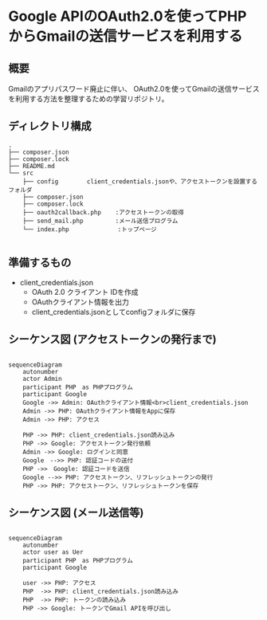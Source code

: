
# Google APIのOAuth2.0を使ってPHPからGmailの送信サービスを利用する


## 概要
Gmailのアプリパスワード廃止に伴い、
OAuth2.0を使ってGmailの送信サービスを利用する方法を整理するための学習リポジトリ。


## ディレクトリ構成
   
```
.
├── composer.json
├── composer.lock
├── README.md
└── src
    ├── config        client_credentials.jsonや、アクセストークンを設置するフォルダ
    ├── composer.json
    ├── composer.lock
    ├── oauth2callback.php    :アクセストークンの取得
    ├── send_mail.php         :メール送信プログラム
    └── index.php           　 :トップページ   
    
```




## 準備するもの
 * client_credentials.json
   * OAuth 2.0 クライアント IDを作成
   * OAuthクライアント情報を出力
   * client_credentials.jsonとしてconfigフォルダに保存

 

## シーケンス図 (アクセストークンの発行まで)

```mermaid

sequenceDiagram
    autonumber
    actor Admin
    participant PHP　as PHPプログラム
    participant Google
    Google ->> Admin: OAuthクライアント情報<br>client_credentials.json
    Admin ->> PHP: OAuthクライアント情報をAppに保存
    Admin ->> PHP: アクセス

    PHP ->> PHP: client_credentials.json読み込み
    PHP ->> Google: アクセストークン発行依頼
    Admin ->> Google: ログインと同意
    Google　-->> PHP: 認証コードの送付
    PHP ->>　Google: 認証コードを送信
    Google -->> PHP: アクセストークン、リフレッシュトークンの発行
    PHP ->> PHP: アクセストークン、リフレッシュトークンを保存
```



## シーケンス図  (メール送信等)

```mermaid

sequenceDiagram
    autonumber
    actor user as Uer
    participant PHP　as PHPプログラム
    participant Google

    user ->> PHP: アクセス
    PHP  ->> PHP: client_credentials.json読み込み
    PHP  ->> PHP: トークンの読み込み
    PHP ->> Google: トークンでGmail APIを呼び出し
    

```

